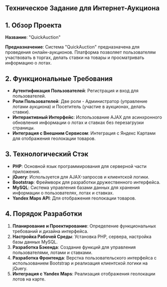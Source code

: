 ## Техническое Задание для Интернет-Аукциона

## 1. Обзор Проекта
**Название**: "QuickAuction"

**Предназначение**: Система "QuickAuction" предназначена для проведения онлайн-аукционов. Платформа позволяет пользователям участвовать в торгах, делать ставки на товары и просматривать информацию о лотах.

## 2. Функциональные Требования
- **Аутентификация Пользователей**: Регистрация и вход для пользователей.
- **Роли Пользователей**: Две роли - Администратор (управление лотами аукциона) и Посетитель (участие в аукционах, делать ставки).
- **Интерактивный Интерфейс**: Использование AJAX для асинхронного обновления информации о лотах и ставках без перезагрузки страницы.
- **Интеграция с Внешним Сервисом**: Интеграция с Яндекс Картами для отображения геолокации товаров.

## 3. Технологический Стэк
- **PHP**: Основной язык программирования для серверной части приложения.
- **jQuery**: Используется для AJAX-запросов и клиентской логики.
- **Bootstrap**: Фреймворк для разработки дружественного интерфейса.
- **MySQL**: Система управления базами данных для хранения информации о пользователях, лотах и ставках.
- **Yandex Maps API**: Для отображения геолокации товаров.

## 4. Порядок Разработки
1. **Планирование и Проектирование**: Определение функциональных требований и дизайна интерфейса.
2. **Настройка Рабочей Среды**: Установка PHP, сервера, настройка базы данных MySQL.
3. **Разработка Бэкенда**: Создание функций для управления пользователями, лотами и ставками.
4. **Разработка Фронтенда**: Верстка пользовательского интерфейса с использованием Bootstrap и реализация клиентской логики на jQuery.
5. **Интеграция с Yandex Maps**: Реализация отображения геолокации лотов на карте.
